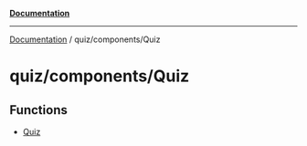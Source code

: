 [**Documentation**](../../../README.md)

***

[Documentation](../../../README.md) / quiz/components/Quiz

# quiz/components/Quiz

## Functions

- [Quiz](functions/Quiz.md)
